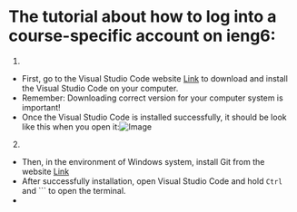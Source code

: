 # The tutorial about how to log into a course-specific account on ieng6:
1. 
- First, go to the Visual Studio Code website [Link](https://code.visualstudio.com/) to download and install the Visual Studio Code on your computer. 
- Remember: Downloading correct version for your computer system is important!
- Once the Visual Studio Code is installed successfully, it should be look like this when you open it:![Image](http://url/a.png)
2. 
- Then, in the environment of Windows system, install Git from the website [Link](https://gitforwindows.org/)
- After successfully installation, open Visual Studio Code and hold `Ctrl` and ``` to open the terminal.
- 

